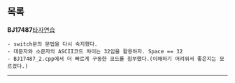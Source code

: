 목록
---

**BJ17487**[타자연습]()
```
- switch문의 문법을 다시 숙지했다.
- 대문자와 소문자의 ASCII코드 차이는 32임을 활용하자. Space == 32
- BJ17487_2.cpp에서 더 빠르게 구동한 코드를 첨부했다.(이해하기 어려워서 좋은지는 모르겠다.)
```

---


